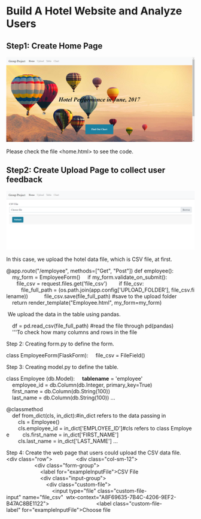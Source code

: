 # Build A Hotel Website and Analyze Users

## Step1: Create Home Page

![group_project](https://github.com/sichensong-99/Web-Application-Projects/blob/master/pics/group_project.png)

Please check the file <home.html> to see the code.

## Step2: Create Upload Page to collect user feedback

![upload](https://github.com/sichensong-99/Web-Application-Projects/blob/master/pics/upload_page.png)

In this case, we upload the hotel data file, which is CSV file, at first.

@app.route("/employee", methods=["Get", "Post"])
def employee():
    my_form = EmployeeForm()
    if my_form.validate_on_submit():
       file_csv = request.files.get('file_csv')
       if file_csv:
          file_full_path = (os.path.join(app.config['UPLOAD_FOLDER'], file_csv.filename))
          file_csv.save(file_full_path) #save to the upload folder
    return render_template("Employee.html", my_form=my_form)

 We upload the data in the table using pandas.
 
    df = pd.read_csv(file_full_path) #read the file through pd(pandas)
    '''To check how many columns and rows in the file
    
Step 2: Creating form.py to define the form.

class EmployeeForm(FlaskForm):
    file_csv = FileField()
    
Step 3: Creating model.py to define the table.

class Employee (db.Model):
    __tablename__ = 'employee'
    employee_id = db.Column(db.Integer, primary_key=True)
    first_name = db.Column(db.String(100))
    last_name = db.Column(db.String(100))
    ...
    
@classmethod
    def from_dict(cls, in_dict):#in_dict refers to the data passing in
        cls = Employee() 
        cls.employee_id = in_dict['EMPLOYEE_ID']#cls refers to class Employee
        cls.first_name = in_dict['FIRST_NAME']
        cls.last_name = in_dict['LAST_NAME']
        ...
        
Step 4: Create the web page that users could upload the CSV data file.
<div class="row">
               <div class="col-sm-12">
                   <div class="form-group">
                       <label for="exampleInputFile">CSV File</label>
                       <div class="input-group">
                           <div class="custom-file">
                               <input type="file" class="custom-file-input" name="file_csv"  wtx-context="A8F69635-7B4C-4206-9EF2-B47AC8BE1122">
                               <label class="custom-file-label" for="exampleInputFile">Choose file</label>
                           </div></div></div></div></div>
